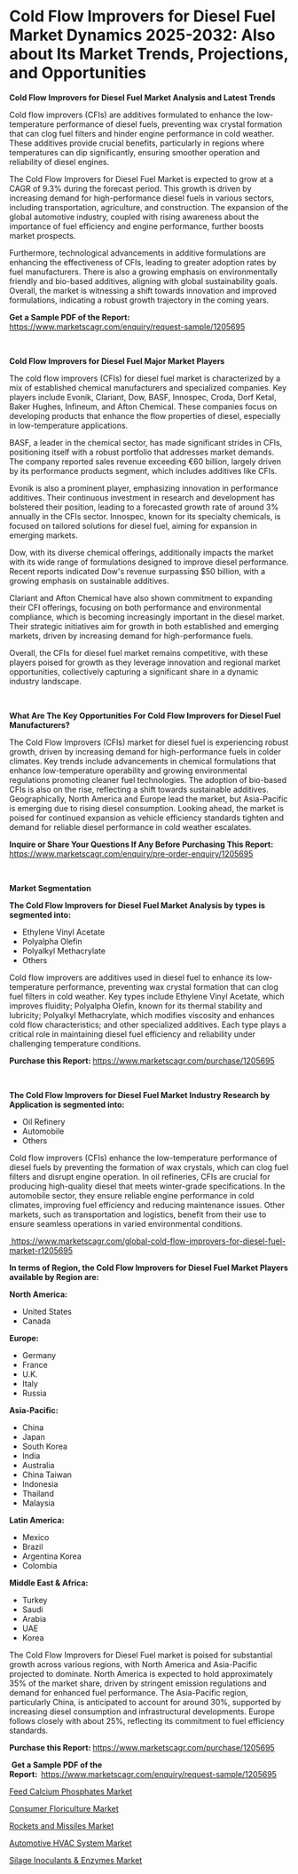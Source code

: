 <p><h1>Cold Flow Improvers for Diesel Fuel Market Dynamics 2025-2032: Also about Its Market Trends, Projections, and Opportunities</h1></p><p><strong>Cold Flow Improvers for Diesel Fuel Market Analysis and Latest Trends</strong></p>
<p><p>Cold flow improvers (CFIs) are additives formulated to enhance the low-temperature performance of diesel fuels, preventing wax crystal formation that can clog fuel filters and hinder engine performance in cold weather. These additives provide crucial benefits, particularly in regions where temperatures can dip significantly, ensuring smoother operation and reliability of diesel engines.</p><p>The Cold Flow Improvers for Diesel Fuel Market is expected to grow at a CAGR of 9.3% during the forecast period. This growth is driven by increasing demand for high-performance diesel fuels in various sectors, including transportation, agriculture, and construction. The expansion of the global automotive industry, coupled with rising awareness about the importance of fuel efficiency and engine performance, further boosts market prospects. </p><p>Furthermore, technological advancements in additive formulations are enhancing the effectiveness of CFIs, leading to greater adoption rates by fuel manufacturers. There is also a growing emphasis on environmentally friendly and bio-based additives, aligning with global sustainability goals. Overall, the market is witnessing a shift towards innovation and improved formulations, indicating a robust growth trajectory in the coming years.</p></p>
<p><strong>Get a Sample PDF of the Report:&nbsp;</strong> <a href="https://www.marketscagr.com/enquiry/request-sample/1205695?utm_campaign=2126&utm_medium=2&utm_source=Github&utm_content=ia&utm_term=03022025&utm_id=cold-flow-improvers-for-diesel-fuel">https://www.marketscagr.com/enquiry/request-sample/1205695</a></p>
<p>&nbsp;</p>
<p><strong>Cold Flow Improvers for Diesel Fuel Major Market Players</strong></p>
<p><p>The cold flow improvers (CFIs) for diesel fuel market is characterized by a mix of established chemical manufacturers and specialized companies. Key players include Evonik, Clariant, Dow, BASF, Innospec, Croda, Dorf Ketal, Baker Hughes, Infineum, and Afton Chemical. These companies focus on developing products that enhance the flow properties of diesel, especially in low-temperature applications.</p><p>BASF, a leader in the chemical sector, has made significant strides in CFIs, positioning itself with a robust portfolio that addresses market demands. The company reported sales revenue exceeding €60 billion, largely driven by its performance products segment, which includes additives like CFIs.</p><p>Evonik is also a prominent player, emphasizing innovation in performance additives. Their continuous investment in research and development has bolstered their position, leading to a forecasted growth rate of around 3% annually in the CFIs sector. Innospec, known for its specialty chemicals, is focused on tailored solutions for diesel fuel, aiming for expansion in emerging markets.</p><p>Dow, with its diverse chemical offerings, additionally impacts the market with its wide range of formulations designed to improve diesel performance. Recent reports indicated Dow's revenue surpassing $50 billion, with a growing emphasis on sustainable additives.</p><p>Clariant and Afton Chemical have also shown commitment to expanding their CFI offerings, focusing on both performance and environmental compliance, which is becoming increasingly important in the diesel market. Their strategic initiatives aim for growth in both established and emerging markets, driven by increasing demand for high-performance fuels.</p><p>Overall, the CFIs for diesel fuel market remains competitive, with these players poised for growth as they leverage innovation and regional market opportunities, collectively capturing a significant share in a dynamic industry landscape.</p></p>
<p>&nbsp;</p>
<p><strong>What Are The Key Opportunities For Cold Flow Improvers for Diesel Fuel Manufacturers?</strong></p>
<p><p>The Cold Flow Improvers (CFIs) market for diesel fuel is experiencing robust growth, driven by increasing demand for high-performance fuels in colder climates. Key trends include advancements in chemical formulations that enhance low-temperature operability and growing environmental regulations promoting cleaner fuel technologies. The adoption of bio-based CFIs is also on the rise, reflecting a shift towards sustainable additives. Geographically, North America and Europe lead the market, but Asia-Pacific is emerging due to rising diesel consumption. Looking ahead, the market is poised for continued expansion as vehicle efficiency standards tighten and demand for reliable diesel performance in cold weather escalates.</p></p>
<p><strong>Inquire or Share Your Questions If Any Before Purchasing This Report:</strong> <a href="https://www.marketscagr.com/enquiry/pre-order-enquiry/1205695?utm_campaign=2126&utm_medium=2&utm_source=Github&utm_content=ia&utm_term=03022025&utm_id=cold-flow-improvers-for-diesel-fuel">https://www.marketscagr.com/enquiry/pre-order-enquiry/1205695</a></p>
<p>&nbsp;</p>
<p><strong>Market Segmentation</strong></p>
<p><strong>The Cold Flow Improvers for Diesel Fuel Market Analysis by types is segmented into:</strong></p>
<p><ul><li>Ethylene Vinyl Acetate</li><li>Polyalpha Olefin</li><li>Polyalkyl Methacrylate</li><li>Others</li></ul></p>
<p><p>Cold flow improvers are additives used in diesel fuel to enhance its low-temperature performance, preventing wax crystal formation that can clog fuel filters in cold weather. Key types include Ethylene Vinyl Acetate, which improves fluidity; Polyalpha Olefin, known for its thermal stability and lubricity; Polyalkyl Methacrylate, which modifies viscosity and enhances cold flow characteristics; and other specialized additives. Each type plays a critical role in maintaining diesel fuel efficiency and reliability under challenging temperature conditions.</p></p>
<p><strong>Purchase this Report:&nbsp;</strong><a href="https://www.marketscagr.com/purchase/1205695?utm_campaign=2126&utm_medium=2&utm_source=Github&utm_content=ia&utm_term=03022025&utm_id=cold-flow-improvers-for-diesel-fuel">https://www.marketscagr.com/purchase/1205695</a></p>
<p>&nbsp;</p>
<p><strong>The Cold Flow Improvers for Diesel Fuel Market Industry Research by Application is segmented into:</strong></p>
<p><ul><li>Oil Refinery</li><li>Automobile</li><li>Others</li></ul></p>
<p><p>Cold flow improvers (CFIs) enhance the low-temperature performance of diesel fuels by preventing the formation of wax crystals, which can clog fuel filters and disrupt engine operation. In oil refineries, CFIs are crucial for producing high-quality diesel that meets winter-grade specifications. In the automobile sector, they ensure reliable engine performance in cold climates, improving fuel efficiency and reducing maintenance issues. Other markets, such as transportation and logistics, benefit from their use to ensure seamless operations in varied environmental conditions.</p></p>
<p><a href="https://www.marketscagr.com/global-cold-flow-improvers-for-diesel-fuel-market-r1205695?utm_campaign=2126&utm_medium=2&utm_source=Github&utm_content=ia&utm_term=03022025&utm_id=cold-flow-improvers-for-diesel-fuel">&nbsp;https://www.marketscagr.com/global-cold-flow-improvers-for-diesel-fuel-market-r1205695</a></p>
<p><strong>In terms of Region, the Cold Flow Improvers for Diesel Fuel Market Players available by Region are:</strong></p>
<p>
    <p> <strong> North America: </strong>
        <ul>
            <li>United States</li>
            <li>Canada</li>
        </ul>
        </p> 
    <p> <strong> Europe: </strong>
        <ul>
            <li>Germany</li>
            <li>France</li>
            <li>U.K.</li>
            <li>Italy</li>
            <li>Russia</li>
        </ul>
        </p> 
    <p> <strong> Asia-Pacific: </strong>
        <ul>
            <li>China</li>
            <li>Japan</li>
            <li>South Korea</li>
            <li>India</li>
            <li>Australia</li>
            <li>China Taiwan</li>
            <li>Indonesia</li>
            <li>Thailand</li>
            <li>Malaysia</li>
        </ul>
        </p> 
    <p> <strong> Latin America: </strong>
        <ul>
            <li>Mexico</li>
            <li>Brazil</li>
            <li>Argentina Korea</li>
            <li>Colombia</li>
        </ul>
        </p> 
    <p> <strong> Middle East & Africa: </strong>
        <ul>
            <li>Turkey</li>
            <li>Saudi</li>
            <li>Arabia</li>
            <li>UAE</li>
            <li>Korea</li>
        </ul>
    </p>
    </p>
<p><p>The Cold Flow Improvers for Diesel Fuel market is poised for substantial growth across various regions, with North America and Asia-Pacific projected to dominate. North America is expected to hold approximately 35% of the market share, driven by stringent emission regulations and demand for enhanced fuel performance. The Asia-Pacific region, particularly China, is anticipated to account for around 30%, supported by increasing diesel consumption and infrastructural developments. Europe follows closely with about 25%, reflecting its commitment to fuel efficiency standards.</p></p>
<p><strong>Purchase this Report: </strong><a href="https://www.marketscagr.com/purchase/1205695?utm_campaign=2126&utm_medium=2&utm_source=Github&utm_content=ia&utm_term=03022025&utm_id=cold-flow-improvers-for-diesel-fuel">https://www.marketscagr.com/purchase/1205695</a></p>
<p>&nbsp;<strong>Get a Sample PDF of the Report:&nbsp;&nbsp;</strong><a href="https://www.marketscagr.com/enquiry/request-sample/1205695?utm_campaign=2126&utm_medium=2&utm_source=Github&utm_content=ia&utm_term=03022025&utm_id=cold-flow-improvers-for-diesel-fuel">https://www.marketscagr.com/enquiry/request-sample/1205695</a></p>
<p><strong></strong></p>
<p><p><a href="https://github.com/gukenneth26571/Market-Research-Report-List-1/blob/main/feed-calcium-phosphates-market.md?utm_campaign=2126&utm_medium=2&utm_source=Github&utm_content=ia&utm_term=03022025&utm_id=cold-flow-improvers-for-diesel-fuel">Feed Calcium Phosphates Market</a></p><p><a href="https://www.linkedin.com/pulse/comprehensive-overview-consumer-floriculture-market-competitive-fexac?utm_campaign=2126&utm_medium=2&utm_source=Github&utm_content=ia&utm_term=03022025&utm_id=cold-flow-improvers-for-diesel-fuel">Consumer Floriculture Market</a></p><p><a href="https://www.linkedin.com/pulse/in-depth-analysis-rockets-missiles-market-size-share-pic4c?utm_campaign=2126&utm_medium=2&utm_source=Github&utm_content=ia&utm_term=03022025&utm_id=cold-flow-improvers-for-diesel-fuel">Rockets and Missiles Market</a></p><p><a href="https://www.linkedin.com/pulse/automotive-hvac-system-market-research-report-exploring-d1uhc?utm_campaign=2126&utm_medium=2&utm_source=Github&utm_content=ia&utm_term=03022025&utm_id=cold-flow-improvers-for-diesel-fuel">Automotive HVAC System Market</a></p><p><a href="https://www.linkedin.com/pulse/navigating-silage-inoculants-enzymes-market-through-2025-2032showing-hgayc?utm_campaign=2126&utm_medium=2&utm_source=Github&utm_content=ia&utm_term=03022025&utm_id=cold-flow-improvers-for-diesel-fuel">Silage Inoculants & Enzymes Market</a></p></p>